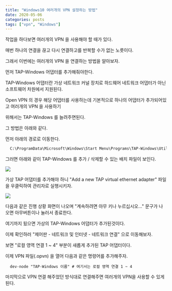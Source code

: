 ```yaml
---
title: "Windows10 여러개의 VPN 설정하는 방법"
date: 2020-05-06
categories: posts
tags: ["vpn", "Windows"]
---
```

작업을 하다보면 여러개의 VPN 을 사용해야 할 때가 있다.

매번 하나의 연결을 끊고 다시 연결하고를 반복할 수가 없는 노릇이다.

그래서 이번에는 여러개의 VPN 을 연결하는 방법을 알아보자.

먼저 TAP-Windows 어댑터를 추가해줘야한다.

TAP-Windows 어댑터란 가상 네트워크 커널 장치로 하드웨어 네트워크 어댑터가 아닌 소프트웨어 차원에서 지원된다.

Open VPN 의 경우 해당 어댑터를 사용하는데 기본적으로 하나의 어댑터가 추가되어있고 여러개의 VPN 을 사용하기 

위해서는 TAP-Windows 를 늘려주면된다.

그 방법은 아래와 같다.

먼저 아래의 경로로 이동한다.

```cmd
  C:\ProgramData\Microsoft\Windows\Start Menu\Programs\TAP-Windows\Utilities
```

그러면 아래와 같이 TAP-Windows 를 추가 / 삭제할 수 있는 배치 파일이 보인다.

<div style="width: 100%;">
  <img src="https://subji.github.io/assets/images/20200506_1.PNG" /> 
</div>

가상 TAP 어댑터를 추가해야 하니 "Add a new TAP virtual ethernet adapter" 파일을 우클릭하여 관리자로 실행시키자.

<div style="width: 100%;">
  <img src="https://subji.github.io/assets/images/20200506_2.PNG" /> 
</div>

다음과 같은 진행 상황 화면이 나오며 "계속하려면 아무 키나 누르십시오..." 문구가 나오면 아무버튼이나 눌러서 종료한다.

여기까지 됬으면 가상의 TAP-Windows 어댑터가 추가된것이다.

이제 확인하러 "제어판 - 네트워크 및 인터넷 - 네트워크 연결" 으로 이동해보자.

보면 "로컬 영역 연결 1 ~ 4" 부분이 새롭게 추가된 TAP 어댑터이다.

이제 VPN 파일(.opvn) 을 열어 다음과 같은 명령어를 추가해주자.

```shell
  dev-node "TAP-Windows 이름" # 여기서는 로컬 영역 연결 1 ~ 4
```

마지막으로 VPN 연결 해주었던 방식대로 연결해주면 여러개의 VPN을 사용할 수 있게 된다.


